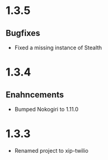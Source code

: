 # 1.3.5

## Bugfixes

* Fixed a missing instance of Stealth

# 1.3.4

## Enahncements

* Bumped Nokogiri to 1.11.0

# 1.3.3

* Renamed project to xip-twilio
